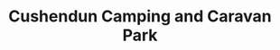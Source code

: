 ---
title: "Cushendun Camping and Caravan Park"
address: "Glendun Rd, Cushendun, Ballymena, Co. Antrim BT44 0PX"
tel: "028 2176 1254"
county: "Antrim"
category: "Caravan And Camping"
type: "Content"
lat: "55.129417"
lng: "-6.049836"
---